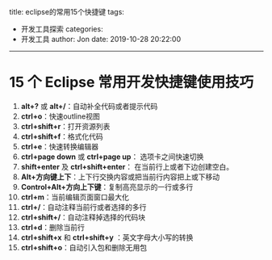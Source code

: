 title: eclipse的常用15个快捷键
tags:
  - 开发工具探索
categories:
  - 开发工具
author: Jon
date: 2019-10-28 20:22:00
---

# **15 个 Eclipse 常用开发快捷键使用技巧**

1. **alt+?** 或 **alt+/**：自动补全代码或者提示代码
2. **ctrl+o**：快速outline视图
3. **ctrl+shift+r**：打开资源列表
4. **ctrl+shift+f**：格式化代码
5. **ctrl+e**：快速转换编辑器
6. **ctrl+page down** 或 **ctrl+page up**： 选项卡之间快速切换
7. **shift+enter** 及 **ctrl+shift+enter**： 在当前行上或者下边创建空白。
8. **Alt+方向键上下**：上下行交换内容或把当前行内容把上或下移动
9. **Control+Alt+方向上下键**：复制高亮显示的一行或多行
10. **ctrl+m**：当前编辑页面窗口最大化
11. **ctrl+/**：自动注释当前行或者选择的多行
12. **ctrl+shift+/**：自动注释掉选择的代码块
13. **ctrl+d**：删除当前行
14. **ctrl+shift+x** 和 **ctrl+shift+y** ：英文字母大小写的转换
15. **ctrl+shift+o**：自动引入包和删除无用包